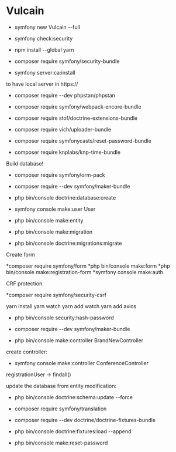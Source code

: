 # Vulcain

* symfony new Vulcain --full

* symfony check:security
* npm install --global yarn
* composer require symfony/security-bundle
* symfony server:ca:install

to have local server in https://

* composer require --dev phpstan/phpstan
* composer require symfony/webpack-encore-bundle

* composer require stof/doctrine-extensions-bundle
* composer require vich/uploader-bundle
* composer require symfonycasts/reset-password-bundle
* composer require knplabs/knp-time-bundle

Build database!

* composer require symfony/orm-pack
* composer require --dev symfony/maker-bundle
* php bin/console doctrine:database:create

* symfony console make:user User
* php bin/console make:entity
* php bin/console make:migration
* php bin/console doctrine:migrations:migrate

Create form

*composer require symfony/form
*php bin/console make:form
*php bin/console make:registration-form
*symfony console make:auth

 CRF protection
 
 *composer require symfony/security-csrf

yarn install
yarn watch
yarn add watch
yarn add axios

* php bin/console security:hash-password

* composer require --dev symfony/maker-bundle

* php bin/console make:controller BrandNewController

create controller:

* symfony console make:controller ConferenceController

registrationUser -> findall()

update the database from entity modification:
* php bin/console doctrine:schema:update --force

* composer require symfony/translation

* composer require --dev doctrine/doctrine-fixtures-bundle
* php bin/console doctrine:fixtures:load --append

* php bin/console make:reset-password
